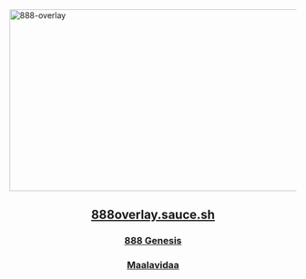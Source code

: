 <img src="https://socialify.git.ci/saucesteals/888-overlay/image?description=1&descriptionEditable=&font=Rokkitt&logo=https%3A%2F%2Fi.ibb.co%2FgT3NyL3%2F888-Inner-Circle-Maalavidaa-1.png&owner=1&pattern=Charlie%20Brown&theme=Dark" alt="888-overlay" width="1040" height="320"  />

<h2 align="center" >
<a href="https://888overlay.sauce.sh">888overlay.sauce.sh</a>
</h2>

<h3 align="center" >
<a href="https://opensea.io/assets/0x36d30b3b85255473d27dd0f7fd8f35e36a9d6f06/888">888 Genesis</a>
</h3>

<h3 align="center" >
<a href="hhttps://opensea.io/assets/0x715565baf69afcbbe88f56d46f1c9fe2df828705/1">Maalavidaa </a>
</h3>

